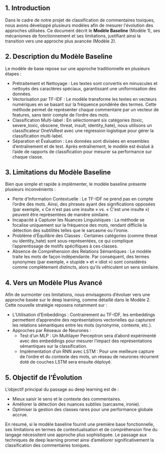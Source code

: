 ## 1. Introduction

Dans le cadre de notre projet de classification de commentaires toxiques, nous avons développé plusieurs modèles afin de mesurer l'évolution des approches utilisées. Ce document décrit le **Modèle Baseline** (Modèle 1), ses mécanismes de fonctionnement et ses limitations, justifiant ainsi la transition vers une approche plus avancée (Modèle 2).

## 2. Description du Modèle Baseline

Le modèle de base repose sur une approche traditionnelle en plusieurs étapes :

- Prétraitement et Nettoyage : Les textes sont convertis en minuscules et nettoyés des caractères spéciaux, garantissant une uniformisation des données.
- Vectorisation par TF-IDF : Le modèle transforme les textes en vecteurs numériques en se basant sur la fréquence pondérée des termes. Cette méthode permet de représenter chaque commentaire par un vecteur de features, sans tenir compte de l’ordre des mots.
- Classification Multi-label : En sélectionnant six catégories (toxic, severe_toxic, obscene, threat, insult, identity_hate), nous utilisons un classificateur OneVsRest avec une régression logistique pour gérer la classification multi-label.
- Séparation et Évaluation : Les données sont divisées en ensembles d’entraînement et de test. Après entraînement, le modèle est évalué à l’aide de rapports de classification pour mesurer sa performance sur chaque classe.

## 3. Limitations du Modèle Baseline

Bien que simple et rapide à implémenter, le modèle baseline présente plusieurs inconvénients :

- Perte d’Information Contextuelle : Le TF-IDF ne prend pas en compte l’ordre des mots. Ainsi, des phrases ayant des significations opposées (par exemple, « Ce n'est pas une insulte » vs. « C'est une insulte ») peuvent être représentées de manière similaire.
- Incapacité à Capturer les Nuances Linguistiques : La méthode se focalise uniquement sur la fréquence des mots, rendant difficile la détection des subtilités telles que le sarcasme ou l'ironie.
- Problème d’Équilibre des Classes : Certaines catégories (comme threat ou identity_hate) sont sous-représentées, ce qui complique l’apprentissage de motifs spécifiques à ces classes.
- Absence de Compréhension des Relations Sémantiques : Le modèle traite les mots de façon indépendante. Par conséquent, des termes synonymes (par exemple, « stupide » et « idiot ») sont considérés comme complètement distincts, alors qu’ils véhiculent un sens similaire.

## 4. Vers un Modèle Plus Avancé

Afin de surmonter ces limitations, nous envisageons d’évoluer vers une approche basée sur le deep learning, comme détaillé dans le Modèle 2. Cette nouvelle stratégie reposera notamment sur :

- L’Utilisation d’Embeddings : Contrairement au TF-IDF, les embeddings permettent d’apprendre des représentations vectorielles qui capturent les relations sémantiques entre les mots (synonymie, contexte, etc.).
- Approches par Réseaux de Neurones :
  - Test d’un MLP : Un Multilayer Perceptron sera d’abord expérimenté avec des embeddings pour mesurer l’impact des représentations sémantiques sur la classification.
  - Implémentation d’un RNN avec LSTM : Pour une meilleure capture de l’ordre et du contexte des mots, un réseau de neurones récurrent doté de couches LSTM sera ensuite déployé.
  
## 5. Objectif de l’Évolution

L’objectif principal du passage au deep learning est de :

- Mieux saisir le sens et le contexte des commentaires.
- Améliorer la détection des nuances subtiles (sarcasme, ironie).
- Optimiser la gestion des classes rares pour une performance globale accrue.
  
En résumé, si le modèle baseline fournit une première base fonctionnelle, ses limitations en termes de contextualisation et de compréhension fine du langage nécessitent une approche plus sophistiquée. Le passage aux techniques de deep learning promet ainsi d’améliorer significativement la classification des commentaires toxiques.
